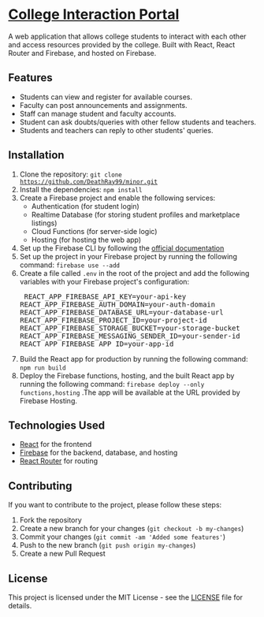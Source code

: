 # [College Interaction Portal](https://college-portal-14f75.web.app)

A web application that allows college students to interact with each other and access resources provided by the college. Built with React, React Router and Firebase, and hosted on Firebase.

## Features
- Students can view and register for available courses.
- Faculty can post announcements and assignments.
- Staff can manage student and faculty accounts.
- Student can ask doubts/queries with other fellow students and teachers.
- Students and teachers can reply to other students' queries.

## Installation

1. Clone the repository: <code>git clone https://github.com/DeathRay99/minor.git</code>
2. Install the dependencies: <code>npm install</code>
3. Create a Firebase project and enable the following services:
   - Authentication (for student login)
   - Realtime Database (for storing student profiles and marketplace listings)
   - Cloud Functions (for server-side logic)
   - Hosting (for hosting the web app)
4. Set up the Firebase CLI by following the [official documentation](https://firebase.google.com/docs/cli)
5. Set up the project in your Firebase project by running the following command:  <code>firebase use --add</code>
6. Create a file called `.env` in the root of the project and add the following variables with your Firebase project's configuration:<pre>
REACT_APP_FIREBASE_API_KEY=your-api-key
REACT_APP_FIREBASE_AUTH_DOMAIN=your-auth-domain
REACT_APP_FIREBASE_DATABASE_URL=your-database-url
REACT_APP_FIREBASE_PROJECT_ID=your-project-id
REACT_APP_FIREBASE_STORAGE_BUCKET=your-storage-bucket
REACT_APP_FIREBASE_MESSAGING_SENDER_ID=your-sender-id
REACT_APP_FIREBASE_APP_ID=your-app-id</pre>
7. Build the React app for production by running the following command: <code>npm run build</code>
8. Deploy the Firebase functions, hosting, and the built React app by running the following command: <code>firebase deploy --only functions,hosting</code>
.The app will be available at the URL provided by Firebase Hosting.

## Technologies Used

- [React](https://reactjs.org/) for the frontend
- [Firebase](https://firebase.google.com/) for the backend, database, and hosting
- [React Router](https://reactrouter.com/) for routing

## Contributing

If you want to contribute to the project, please follow these steps:

1. Fork the repository
2. Create a new branch for your changes (`git checkout -b my-changes`)
3. Commit your changes (`git commit -am 'Added some features'`)
4. Push to the new branch (`git push origin my-changes`)
5. Create a new Pull Request

## License

This project is licensed under the MIT License - see the [LICENSE](LICENSE) file for details.
